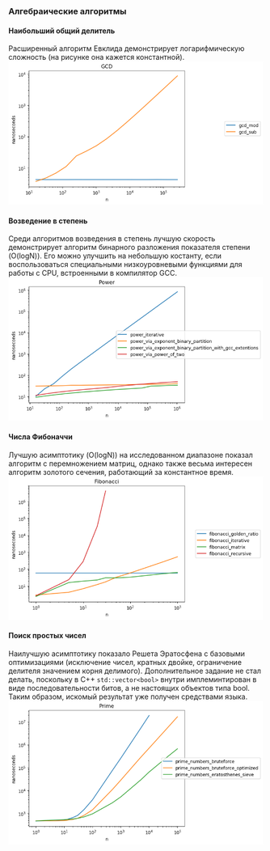 ### Алгебраические алгоритмы

#### Наибольший общий делитель
Расширенный алгоритм Евклида демонстрирует логарифмическую сложность (на рисунке она кажется константной).
![GCD](https://github.com/vitalyisaev2/algo-2019-04/blob/master/04_algebraic/report/GCD.png)

#### Возведение в степень
Среди алгоритмов возведения в степень лучшую скорость демонстрирует алгоритм бинарного разложения показателя степени (O(logN)).
Его можно улучшить на небольшую костанту, если воспользоваться специальными низкоуровневыми функциями для работы с CPU, встроенными в компилятор GCC.
![Power](https://github.com/vitalyisaev2/algo-2019-04/blob/master/04_algebraic/report/Power.png)

#### Числа Фибоначчи
Лучшую асимптотику (O(logN)) на исследованном диапазоне показал алгоритм с перемножением матриц, однако также весьма интересен алгоритм золотого сечения,
работающий за константное время.
![RemoveBack](https://github.com/vitalyisaev2/algo-2019-04/blob/master/04_algebraic/report/Fibonacci.png)

#### Поиск простых чисел
Наилучшую асимптотику показало Решета Эратосфена с базовыми оптимизациями (исключение чисел, кратных двойке, ограничение делителя значением корня делимого). Дополнительное задание не стал делать, поскольку в C++ `std::vector<bool>` внутри имплеминтирован в виде последовательности битов, а не настоящих объектов типа bool. Таким образом, искомый результат уже получен средствами языка.
![RemoveFront](https://github.com/vitalyisaev2/algo-2019-04/blob/master/04_algebraic/report/Prime.png)

